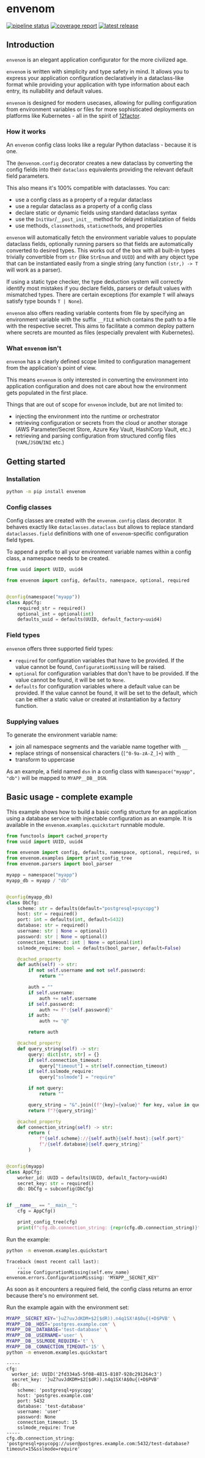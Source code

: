 <!-- `envenom` - an elegant application configurator for the more civilized age
Copyright (C) 2024-2025 Artur Ciesielski <artur.ciesielski@gmail.com>

This program is free software: you can redistribute it and/or modify
it under the terms of the GNU General Public License as published by
the Free Software Foundation, either version 3 of the License, or
(at your option) any later version.

This program is distributed in the hope that it will be useful,
but WITHOUT ANY WARRANTY; without even the implied warranty of
MERCHANTABILITY or FITNESS FOR A PARTICULAR PURPOSE.  See the
GNU General Public License for more details.

You should have received a copy of the GNU General Public License
along with this program.  If not, see <https://www.gnu.org/licenses/>. -->

# envenom

[![pipeline status](https://gitlab.com/arcanery/python/envenom/badges/main/pipeline.svg)](https://gitlab.com/arcanery/python/envenom/-/commits/main)
[![coverage report](https://gitlab.com/arcanery/python/envenom/badges/main/coverage.svg)](https://gitlab.com/arcanery/python/envenom/-/commits/main)
[![latest release](https://gitlab.com/arcanery/python/envenom/-/badges/release.svg)](https://gitlab.com/arcanery/python/envenom/-/releases)

## Introduction

`envenom` is an elegant application configurator for the more civilized age.

`envenom` is written with simplicity and type safety in mind. It allows
you to express your application configuration declaratively in a dataclass-like
format while providing your application with type information about each entry,
its nullability and default values.

`envenom` is designed for modern usecases, allowing for pulling configuration from
environment variables or files for more sophisticated deployments on platforms
like Kubernetes - all in the spirit of [12factor](https://12factor.net/).

### How it works

An `envenom` config class looks like a regular Python dataclass - because it is one.

The `@envenom.config` decorator creates a new dataclass by converting the config fields
into their `dataclass` equivalents providing the relevant default field parameters.

This also means it's 100% compatible with dataclasses. You can:

- use a config class as a property of a regular dataclass
- use a regular dataclass as a property of a config class
- declare static or dynamic fields using standard dataclass syntax
- use the `InitVar`/`__post_init__` method for delayed initialization of fields
- use methods, `classmethod`s, `staticmethod`s, and properties

`envenom` will automatically fetch the environment variable values to populate
dataclass fields, optionally running parsers so that fields are automatically
converted to desired types. This works out of the box with all built-in types trivially
convertible from `str` (like `StrEnum` and `UUID`) and with any object type that can be
instantiated easily from a single string (any function `(str,) -> T` will work as a
parser).

If using a static type checker, the type deduction system will correctly identify most
mistakes if you declare fields, parsers or default values with mismatched types. There
are certain exceptions (for example `T` will always satisfy type bounds `T | None`).

`envenom` also offers reading variable contents from file by specifying an environment
variable with the suffix `__FILE` which contains the path to a file with the respective
secret. This aims to facilitate a common deploy pattern where secrets are mounted as
files (especially prevalent with Kubernetes).

### What `envenom` isn't

`envenom` has a clearly defined scope limited to configuration management from the
application's point of view.

This means `envenom` is only interested in converting the environment into application
configuration and does not care about how the environment gets populated in the first place.

Things that are out of scope for `envenom` include, but are not limited to:

- injecting the environment into the runtime or orchestrator
- retrieving configuration or secrets from the cloud or another storage
(AWS Parameter/Secret Store, Azure Key Vault, HashiCorp Vault, etc.)
- retrieving and parsing configuration from structured config files (`YAML`/`JSON`/`INI` etc.)

## Getting started

### Installation

```bash
python -m pip install envenom
```

### Config classes

Config classes are created with the `envenom.config` class decorator. It behaves exactly
like `dataclasses.dataclass` but allows to replace standard `dataclasses.field`
definitions with one of `envenom`-specific configuration field types.

To append a prefix to all your environment variable names within a config class, a namespace
needs to be created.

```python
from uuid import UUID, uuid4

from envenom import config, defaults, namespace, optional, required


@config(namespace("myapp"))
class AppCfg:
    required_str = required()
    optional_int = optional(int)
    defaults_uuid = defaults(UUID, default_factory=uuid4)
```

### Field types

`envenom` offers three supported field types:

- `required` for configuration variables that have to be provided. If the value cannot
be found, `ConfigurationMissing` will be raised.
- `optional` for configuration variables that don't have to be provided. If the value cannot
be found, it will be set to `None`.
- `defaults` for configuration variables where a default value can be provided. If the
value cannot be found, it will be set to the default, which can be either a static value
or created at instantiation by a factory function.

### Supplying values

To generate the environment variable name:

- join all namespace segments and the variable name together with `__`
- replace strings of nonsensical characters (`[^0-9a-zA-Z_]+`) with `_`
- transform to uppercase

As an example, a field named `dsn` in a config class with `Namespace("myapp", "db")`
will be mapped to `MYAPP__DB__DSN`.

## Basic usage - complete example

This example shows how to build a basic config structure for an application using a
database service with injectable configuration as an example. It is available in the
`envenom.examples.quickstart` runnable module.

```python
from functools import cached_property
from uuid import UUID, uuid4

from envenom import config, defaults, namespace, optional, required, subconfig
from envenom.examples import print_config_tree
from envenom.parsers import bool_parser

myapp = namespace("myapp")
myapp_db = myapp / "db"


@config(myapp_db)
class DbCfg:
    scheme: str = defaults(default="postgresql+psycopg")
    host: str = required()
    port: int = defaults(int, default=5432)
    database: str = required()
    username: str | None = optional()
    password: str | None = optional()
    connection_timeout: int | None = optional(int)
    sslmode_require: bool = defaults(bool_parser, default=False)

    @cached_property
    def auth(self) -> str:
        if not self.username and not self.password:
            return ""

        auth = ""
        if self.username:
            auth += self.username
        if self.password:
            auth += f":{self.password}"
        if auth:
            auth += "@"

        return auth

    @cached_property
    def query_string(self) -> str:
        query: dict[str, str] = {}
        if self.connection_timeout:
            query["timeout"] = str(self.connection_timeout)
        if self.sslmode_require:
            query["sslmode"] = "require"

        if not query:
            return ""

        query_string = "&".join((f"{key}={value}" for key, value in query.items()))
        return f"?{query_string}"

    @cached_property
    def connection_string(self) -> str:
        return (
            f"{self.scheme}://{self.auth}{self.host}:{self.port}"
            f"/{self.database}{self.query_string}"
        )


@config(myapp)
class AppCfg:
    worker_id: UUID = defaults(UUID, default_factory=uuid4)
    secret_key: str = required()
    db: DbCfg = subconfig(DbCfg)


if __name__ == "__main__":
    cfg = AppCfg()

    print_config_tree(cfg)
    print(f"cfg.db.connection_string: {repr(cfg.db.connection_string)}")
```

Run the example:

```bash
python -m envenom.examples.quickstart
```

```
Traceback (most recent call last):
    ...
    raise ConfigurationMissing(self.env_name)
envenom.errors.ConfigurationMissing: 'MYAPP__SECRET_KEY'
```

As soon as it encounters a required field, the config class returns
an error because there's no environment set.

Run the example again with the environment set:

```bash
MYAPP__SECRET_KEY='}uZ?uvJdKDM+$2[$dR)).n4q1SX!A$0u{(+D$PVB' \
MYAPP__DB__HOST='postgres.example.com' \
MYAPP__DB__DATABASE='test-database' \
MYAPP__DB__USERNAME='user' \
MYAPP__DB__SSLMODE_REQUIRE='t' \
MYAPP__DB__CONNECTION_TIMEOUT='15' \
python -m envenom.examples.quickstart
```

```
-----
cfg:
  worker_id: UUID('2fd334a5-5f08-4815-8107-928c291264c3')
  secret_key: '}uZ?uvJdKDM+$2[$dR)).n4q1SX!A$0u{(+D$PVB'
  db:
    scheme: 'postgresql+psycopg'
    host: 'postgres.example.com'
    port: 5432
    database: 'test-database'
    username: 'user'
    password: None
    connection_timeout: 15
    sslmode_require: True
-----
cfg.db.connection_string: 'postgresql+psycopg://user@postgres.example.com:5432/test-database?timeout=15&sslmode=require'
```
